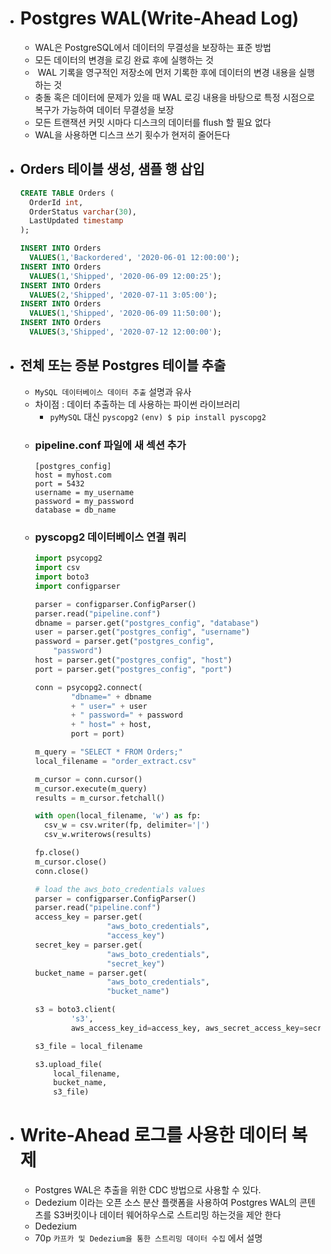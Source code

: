 - # Postgres WAL(Write-Ahead Log)
	- WAL은 PostgreSQL에서 데이터의 무결성을 보장하는 표준 방법
	- 모든 데이터의 변경을 로깅 완료 후에 실행하는 것
	-  WAL 기록을 영구적인 저장소에 먼저 기록한 후에 데이터의 변경 내용을 실행하는 것
	- 충돌 혹은 데이터에 문제가 있을 때 WAL 로깅 내용을 바탕으로 특정 시점으로 복구가 가능하여 데이터 무결성을 보장
	- 모든 트랜잭션 커밋 시마다 디스크의 데이터를 flush 할 필요 없다
	- WAL을 사용하면 디스크 쓰기 횟수가 현저히 줄어든다
- ## Orders 테이블 생성, 샘플 행 삽입
	```sql
	CREATE TABLE Orders (
	  OrderId int,
	  OrderStatus varchar(30),
	  LastUpdated timestamp
	);
	
	INSERT INTO Orders
	  VALUES(1,'Backordered', '2020-06-01 12:00:00');
	INSERT INTO Orders
	  VALUES(1,'Shipped', '2020-06-09 12:00:25');
	INSERT INTO Orders
	  VALUES(2,'Shipped', '2020-07-11 3:05:00');
	INSERT INTO Orders
	  VALUES(1,'Shipped', '2020-06-09 11:50:00');
	INSERT INTO Orders
	  VALUES(3,'Shipped', '2020-07-12 12:00:00');
	```
- ## 전체 또는 증분 Postgres 테이블 추출
	- `MySQL 데이터베이스 데이터 추출` 설명과 유사
	- 차이점 : 데이터 추출하는 데 사용하는 파이썬 라이브러리
		- `pyMySQL` 대신 `pyscopg2`
		`(env) $ pip install pyscopg2`
	- ### pipeline.conf 파일에 새 섹션 추가
		```
		[postgres_config]
		host = myhost.com
		port = 5432
		username = my_username
		password = my_password
		database = db_name
		```
	- ### pyscopg2 데이터베이스 연결 쿼리
		```python
		import psycopg2
		import csv
		import boto3
		import configparser
		
		parser = configparser.ConfigParser()
		parser.read("pipeline.conf")
		dbname = parser.get("postgres_config", "database")
		user = parser.get("postgres_config", "username")
		password = parser.get("postgres_config",
		    "password")
		host = parser.get("postgres_config", "host")
		port = parser.get("postgres_config", "port")
		
		conn = psycopg2.connect(
		        "dbname=" + dbname
		        + " user=" + user
		        + " password=" + password
		        + " host=" + host,
		        port = port)
		
		m_query = "SELECT * FROM Orders;"
		local_filename = "order_extract.csv"
		
		m_cursor = conn.cursor()
		m_cursor.execute(m_query)
		results = m_cursor.fetchall()
		
		with open(local_filename, 'w') as fp:
		  csv_w = csv.writer(fp, delimiter='|')
		  csv_w.writerows(results)
		
		fp.close()
		m_cursor.close()
		conn.close()
		
		# load the aws_boto_credentials values
		parser = configparser.ConfigParser()
		parser.read("pipeline.conf")
		access_key = parser.get(
		                "aws_boto_credentials",
		                "access_key")
		secret_key = parser.get(
		                "aws_boto_credentials",
		                "secret_key")
		bucket_name = parser.get(
		                "aws_boto_credentials",
		                "bucket_name")
		
		s3 = boto3.client(
		        's3',
		        aws_access_key_id=access_key, aws_secret_access_key=secret_key)
		
		s3_file = local_filename
		
		s3.upload_file(
		    local_filename,
		    bucket_name,
		    s3_file)
		```
- # Write-Ahead 로그를 사용한 데이터 복제
	- Postgres WAL은 추출을 위한 CDC 방법으로 사용할 수 있다.
	- Dedezium 이라는 오픈 소스 분산 플랫폼을 사용하여 Postgres WAL의 콘텐츠를 S3버킷이나 데이터 웨어하우스로 스트리밍 하는것을 제안 한다
	- Dedezium
	- 70p `카프카 및 Dedezium을 통한 스트리밍 데이터 수집` 에서 설명